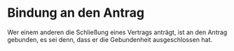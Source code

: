 # Bindung an den Antrag

Wer einem anderen die Schließung eines Vertrags anträgt, ist an den Antrag gebunden, es sei denn, dass er die Gebundenheit ausgeschlossen hat. 

